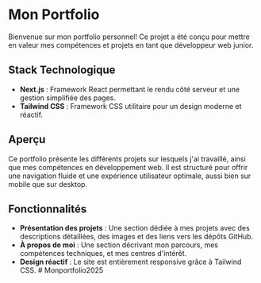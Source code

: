 # Mon Portfolio

Bienvenue sur mon portfolio personnel! Ce projet a été conçu pour mettre en valeur mes compétences et projets en tant que développeur web junior.

## Stack Technologique

- **Next.js** : Framework React permettant le rendu côté serveur et une gestion simplifiée des pages.
- **Tailwind CSS** : Framework CSS utilitaire pour un design moderne et réactif.

## Aperçu

Ce portfolio présente les différents projets sur lesquels j'ai travaillé, ainsi que mes compétences en développement web. Il est structuré pour offrir une navigation fluide et une expérience utilisateur optimale, aussi bien sur mobile que sur desktop.

## Fonctionnalités

- **Présentation des projets** : Une section dédiée à mes projets avec des descriptions détaillées, des images et des liens vers les dépôts GitHub.
- **À propos de moi** : Une section décrivant mon parcours, mes compétences techniques, et mes centres d'intérêt.
- **Design réactif** : Le site est entièrement responsive grâce à Tailwind CSS.
#   M o n p o r t f o l i o 2 0 2 5  
 